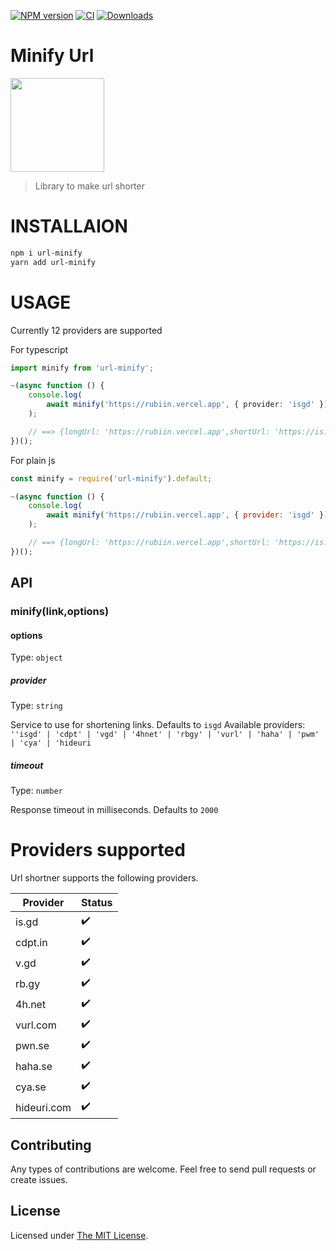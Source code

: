  <p float="left">
<a href="https://www.npmjs.com/package/url-minify"><img src="https://badgen.net/npm/v/url-minify" alt="NPM version" /></a>
 <a href="https://www.npmjs.com/package/url-minify"><img src="https://github.com/rubiin/tweeny-weeny/workflows/CI/badge.svg" alt="CI" /></a>
 <a href="https://www.npmjs.com/package/url-minify"><img src="https://img.shields.io/npm/dm/url-minify" alt="Downloads" /></a>
</p>

# Minify Url

<img src="https://i.imgur.com/gbXDQyL.png" height="150">

> Library to make url shorter

# INSTALLAION

```sh
npm i url-minify
yarn add url-minify
```

# USAGE

Currently 12 providers are supported

For typescript

```ts
import minify from 'url-minify';

~(async function () {
	console.log(
		await minify('https://rubiin.vercel.app', { provider: 'isgd' }),
	);

	// ==> {longUrl: 'https://rubiin.vercel.app',shortUrl: 'https://is.gd/PTkruq'}
})();
```

For plain js

```js
const minify = require('url-minify').default;

~(async function () {
	console.log(
		await minify('https://rubiin.vercel.app', { provider: 'isgd' }),
	);

	// ==> {longUrl: 'https://rubiin.vercel.app',shortUrl: 'https://is.gd/PTkruq'}
})();
```

## API

### minify(link,options)

#### options

Type: `object`

##### provider

Type: `string`

Service to use for shortening links. Defaults to `isgd`
Available providers: `''isgd' | 'cdpt' | 'vgd' | '4hnet' | 'rbgy' | 'vurl' | 'haha' | 'pwm' | 'cya' | 'hideuri`

##### timeout

Type: `number`

Response timeout in milliseconds. Defaults to `2000`

# Providers supported

Url shortner supports the following providers.

| Provider    | Status |
| ----------- | ------ |
| is.gd       | ✔️      |
| cdpt.in     | ✔️      |
| v.gd	      | ✔️      |
| rb.gy				| ✔️      |
| 4h.net      | ✔️      |
| vurl.com    | ✔️      |
| pwn.se      | ✔️      |
| haha.se     | ✔️      |
| cya.se      | ✔️      |
| hideuri.com | ✔️      |

## Contributing

Any types of contributions are welcome. Feel free to send pull requests or create issues.

## License

Licensed under [The MIT License](LICENSE).
